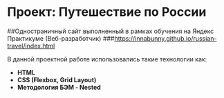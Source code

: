 # Проект: Путешествие по России

##Одностраничный сайт выполненный в рамках обучения на Яндекс Практикуме (Веб-разработчик)
###https://innabunny.github.io/russian-travel/index.html

В данной проектной работе использовались такие технологии как:

* **HTML**
* **CSS (Flexbox, Grid Layout)**
* **Методология БЭМ - Nested**


